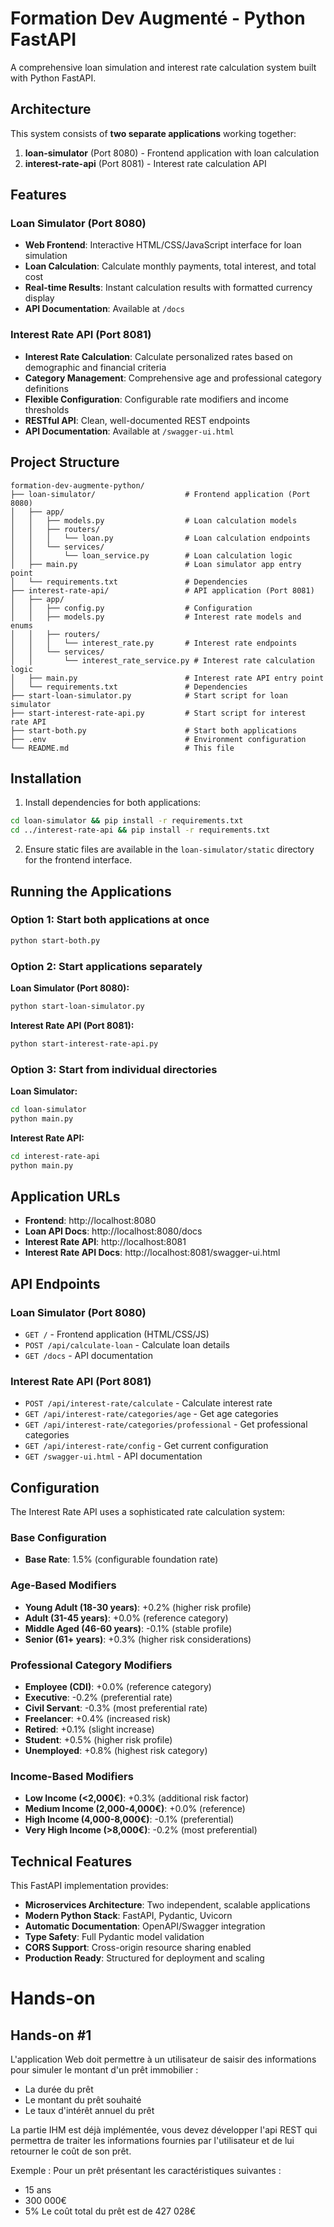 # Formation Dev Augmenté - Python FastAPI

A comprehensive loan simulation and interest rate calculation system built with Python FastAPI.

## Architecture

This system consists of **two separate applications** working together:

1. **loan-simulator** (Port 8080) - Frontend application with loan calculation
2. **interest-rate-api** (Port 8081) - Interest rate calculation API

## Features

### Loan Simulator (Port 8080)
- **Web Frontend**: Interactive HTML/CSS/JavaScript interface for loan simulation
- **Loan Calculation**: Calculate monthly payments, total interest, and total cost
- **Real-time Results**: Instant calculation results with formatted currency display
- **API Documentation**: Available at `/docs`

### Interest Rate API (Port 8081)
- **Interest Rate Calculation**: Calculate personalized rates based on demographic and financial criteria
- **Category Management**: Comprehensive age and professional category definitions
- **Flexible Configuration**: Configurable rate modifiers and income thresholds
- **RESTful API**: Clean, well-documented REST endpoints
- **API Documentation**: Available at `/swagger-ui.html`

## Project Structure

```
formation-dev-augmente-python/
├── loan-simulator/                    # Frontend application (Port 8080)
│   ├── app/
│   │   ├── models.py                  # Loan calculation models
│   │   ├── routers/
│   │   │   └── loan.py                # Loan calculation endpoints
│   │   └── services/
│   │       └── loan_service.py        # Loan calculation logic
│   ├── main.py                        # Loan simulator app entry point
│   └── requirements.txt               # Dependencies
├── interest-rate-api/                 # API application (Port 8081)
│   ├── app/
│   │   ├── config.py                  # Configuration
│   │   ├── models.py                  # Interest rate models and enums
│   │   ├── routers/
│   │   │   └── interest_rate.py       # Interest rate endpoints
│   │   └── services/
│   │       └── interest_rate_service.py # Interest rate calculation logic
│   ├── main.py                        # Interest rate API entry point
│   └── requirements.txt               # Dependencies
├── start-loan-simulator.py            # Start script for loan simulator
├── start-interest-rate-api.py         # Start script for interest rate API
├── start-both.py                      # Start both applications
├── .env                               # Environment configuration
└── README.md                          # This file
```

## Installation

1. Install dependencies for both applications:
```bash
cd loan-simulator && pip install -r requirements.txt
cd ../interest-rate-api && pip install -r requirements.txt
```

2. Ensure static files are available in the `loan-simulator/static` directory for the frontend interface.

## Running the Applications

### Option 1: Start both applications at once
```bash
python start-both.py
```

### Option 2: Start applications separately

**Loan Simulator (Port 8080):**
```bash
python start-loan-simulator.py
```

**Interest Rate API (Port 8081):**
```bash
python start-interest-rate-api.py
```

### Option 3: Start from individual directories

**Loan Simulator:**
```bash
cd loan-simulator
python main.py
```

**Interest Rate API:**
```bash
cd interest-rate-api
python main.py
```

## Application URLs

- **Frontend**: http://localhost:8080
- **Loan API Docs**: http://localhost:8080/docs
- **Interest Rate API**: http://localhost:8081
- **Interest Rate API Docs**: http://localhost:8081/swagger-ui.html

## API Endpoints

### Loan Simulator (Port 8080)
- `GET /` - Frontend application (HTML/CSS/JS)
- `POST /api/calculate-loan` - Calculate loan details
- `GET /docs` - API documentation

### Interest Rate API (Port 8081)
- `POST /api/interest-rate/calculate` - Calculate interest rate
- `GET /api/interest-rate/categories/age` - Get age categories
- `GET /api/interest-rate/categories/professional` - Get professional categories
- `GET /api/interest-rate/config` - Get current configuration
- `GET /swagger-ui.html` - API documentation

## Configuration

The Interest Rate API uses a sophisticated rate calculation system:

### Base Configuration
- **Base Rate**: 1.5% (configurable foundation rate)

### Age-Based Modifiers
- **Young Adult (18-30 years)**: +0.2% (higher risk profile)
- **Adult (31-45 years)**: +0.0% (reference category)
- **Middle Aged (46-60 years)**: -0.1% (stable profile)
- **Senior (61+ years)**: +0.3% (higher risk considerations)

### Professional Category Modifiers
- **Employee (CDI)**: +0.0% (reference category)
- **Executive**: -0.2% (preferential rate)
- **Civil Servant**: -0.3% (most preferential rate)
- **Freelancer**: +0.4% (increased risk)
- **Retired**: +0.1% (slight increase)
- **Student**: +0.5% (higher risk profile)
- **Unemployed**: +0.8% (highest risk category)

### Income-Based Modifiers
- **Low Income (<2,000€)**: +0.3% (additional risk factor)
- **Medium Income (2,000-4,000€)**: +0.0% (reference)
- **High Income (4,000-8,000€)**: -0.1% (preferential)
- **Very High Income (>8,000€)**: -0.2% (most preferential)

## Technical Features

This FastAPI implementation provides:
- **Microservices Architecture**: Two independent, scalable applications
- **Modern Python Stack**: FastAPI, Pydantic, Uvicorn
- **Automatic Documentation**: OpenAPI/Swagger integration
- **Type Safety**: Full Pydantic model validation
- **CORS Support**: Cross-origin resource sharing enabled
- **Production Ready**: Structured for deployment and scaling

# Hands-on

## Hands-on #1

L'application Web doit permettre à un utilisateur de saisir des informations pour simuler le montant d'un prêt immobilier :
- La durée du prêt
- Le montant du prêt souhaité
- Le taux d'intérêt annuel du prêt

La partie IHM est déjà implémentée, vous devez développer l'api REST qui permettra de traiter les informations fournies par l'utilisateur et de lui retourner le coût de son prêt.

Exemple :
Pour un prêt présentant les caractéristiques suivantes :
- 15 ans
- 300 000€
- 5%
Le coût total du prêt est de 427 028€